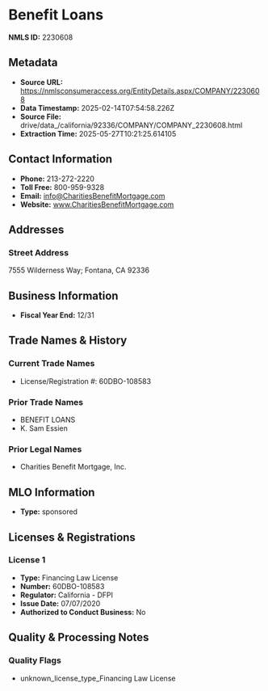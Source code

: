 # Benefit Loans

**NMLS ID:** 2230608

## Metadata
- **Source URL:** https://nmlsconsumeraccess.org/EntityDetails.aspx/COMPANY/2230608
- **Data Timestamp:** 2025-02-14T07:54:58.226Z
- **Source File:** drive/data_/california/92336/COMPANY/COMPANY_2230608.html
- **Extraction Time:** 2025-05-27T10:21:25.614105

## Contact Information
- **Phone:** 213-272-2220
- **Toll Free:** 800-959-9328
- **Email:** info@CharitiesBenefitMortgage.com
- **Website:** www.CharitiesBenefitMortgage.com

## Addresses
### Street Address
7555 Wilderness Way; Fontana, CA 92336

## Business Information
- **Fiscal Year End:** 12/31

## Trade Names & History
### Current Trade Names
- License/Registration #: 60DBO-108583

### Prior Trade Names
- BENEFIT LOANS
- K. Sam Essien

### Prior Legal Names
- Charities Benefit Mortgage, Inc.

## MLO Information
- **Type:** sponsored

## Licenses & Registrations

### License 1
- **Type:** Financing Law License
- **Number:** 60DBO-108583
- **Regulator:** California - DFPI
- **Issue Date:** 07/07/2020
- **Authorized to Conduct Business:** No

## Quality & Processing Notes
### Quality Flags
- unknown_license_type_Financing Law License
